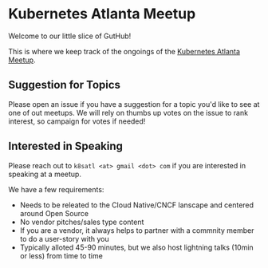 # Kubernetes Atlanta Meetup

Welcome to our little slice of GutHub!

This is where we keep track of the ongoings of the [Kubernetes Atlanta Meetup](https://www.meetup.com/Kubernetes-Atlanta-Meetup).

## Suggestion for Topics

Please open an issue if you have a suggestion for a topic you'd like to see at one of out meetups. We will rely on thumbs up votes on the issue to rank interest, so campaign for votes if needed!

## Interested in Speaking

Please reach out to `k8satl <at> gmail <dot> com` if you are interested in speaking at a meetup. 

We have a few requirements:

- Needs to be releated to the Cloud Native/CNCF lanscape and centered around Open Source
- No vendor pitches/sales type content
- If you are a vendor, it always helps to partner with a commnity member to do a user-story with you
- Typically alloted 45-90 minutes, but we also host lightning talks (10min or less) from time to time
